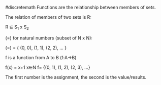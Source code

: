 #discretemath 
Functions are the relationship between members of sets. 

The relation of members of two sets is R:

R ⊆ S<sub>1</sub> x S<sub>2</sub> 

(=) for natural numbers (subset of N x N):

(=) = { (0, 0), (1, 1), (2, 2), ... }

f is a function from A to B (f:A→B) 

f(x) = x+1 x∈N f= {(0, 1), (1, 2), (2, 3), ...}

The first number is the assignment, the second is the value/results.

